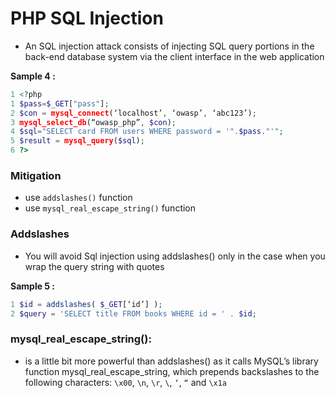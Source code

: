 # PHP SQL Injection

- An SQL injection attack consists of injecting SQL query portions in the back-end database system via the client interface in the web application

**Sample 4 :**

```php
1 <?php
1 $pass=$_GET["pass"];
2 $con = mysql_connect(‘localhost’, ‘owasp’, ‘abc123’);
3 mysql_select_db(“owasp_php”, $con);
4 $sql="SELECT card FROM users WHERE password = '".$pass."'";
5 $result = mysql_query($sql);
6 ?>
```

### Mitigation

- use `addslashes()` function
- use `mysql_real_escape_string()` function

### **Addslashes**

- You will avoid Sql injection using addslashes() only in the case when you wrap the query string with quotes

**Sample 5 :**

```php
1 $id = addslashes( $_GET[‘id’] );
2 $query = 'SELECT title FROM books WHERE id = ' . $id;
```

### mysql_real_escape_string():

- is a little bit more powerful than addslashes() as it calls MySQL’s library function mysql_real_escape_string, which prepends backslashes to the following characters: `\x00`, `\n`, `\r`, `\`, `‘`, `“` and `\x1a`
